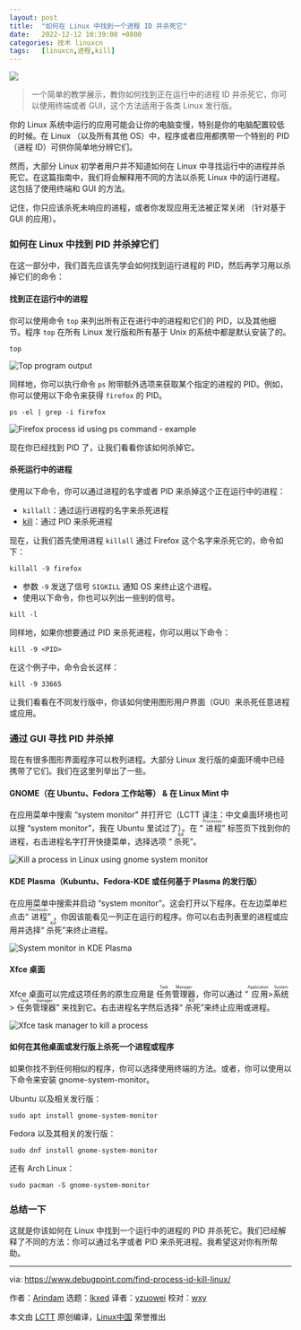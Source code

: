 ```yaml
---
layout: post
title:	"如何在 Linux 中找到一个进程 ID 并杀死它"
date:	2022-12-12 10:39:00 +0800 
categories:	技术 linuxcn 
tags:	[linuxcn,进程,kill]
---
```



![](/Asserts/Images/album/202212/12/103939c8tv41t8391v6886.jpg)



> 
> 一个简单的教学展示，教你如何找到正在运行中的进程 ID 并杀死它，你可以使用终端或者 GUI，这个方法适用于各类 Linux 发行版。
> 
> 
> 


你的 Linux 系统中运行的应用可能会让你的电脑变慢，特别是你的电脑配置较低的时候。在 Linux （以及所有其他 OS）中，程序或者应用都携带一个特别的 PID （进程 ID）可供你简单地分辨它们。


然而，大部分 Linux 初学者用户并不知道如何在 Linux 中寻找运行中的进程并杀死它。在这篇指南中，我们将会解释用不同的方法以杀死 Linux 中的运行进程。这包括了使用终端和 GUI 的方法。


记住，你只应该杀死未响应的进程，或者你发现应用无法被正常关闭 （针对基于 GUI 的应用）。


### 如何在 Linux 中找到 PID 并杀掉它们


在这一部分中，我们首先应该先学会如何找到运行进程的 PID，然后再学习用以杀掉它们的命令：


#### 找到正在运行中的进程


你可以使用命令 `top` 来列出所有正在进行中的进程和它们的 PID，以及其他细节。程序 `top` 在所有 Linux 发行版和所有基于 Unix 的系统中都是默认安装了的。



```
top

```

![Top program output](/Asserts/Images/album/202212/12/104037z5bu5ut4kncnhd3r.jpg)


同样地，你可以执行命令 `ps` 附带额外选项来获取某个指定的进程的 PID。例如，你可以使用以下命令来获得 `firefox` 的 PID。



```
ps -el | grep -i firefox

```

![Firefox process id using ps command - example](/Asserts/Images/album/202212/12/104043nmqm3xiqive9g49m.jpg)


现在你已经找到 PID 了，让我们看看你该如何杀掉它。


#### 杀死运行中的进程


使用以下命令，你可以通过进程的名字或者 PID 来杀掉这个正在运行中的进程：


* `killall`：通过运行进程的名字来杀死进程
* [kill](https://linux.die.net/man/1/kill)：通过 PID 来杀死进程


现在，让我们首先使用进程 `killall` 通过 Firefox 这个名字来杀死它的，命令如下：



```
killall -9 firefox

```

* 参数 `-9` 发送了信号 `SIGKILL` 通知 OS 来终止这个进程。
* 使用以下命令，你也可以列出一些别的信号。



```
kill -l

```

同样地，如果你想要通过 PID 来杀死进程，你可以用以下命令：



```
kill -9 <PID>

```

在这个例子中，命令会长这样：



```
kill -9 33665

```

让我们看看在不同发行版中，你该如何使用图形用户界面（GUI）来杀死任意进程或应用。


### 通过 GUI 寻找 PID 并杀掉


现在有很多图形界面程序可以枚列进程。大部分 Linux 发行版的桌面环境中已经携带了它们。我们在这里列举出了一些。


#### GNOME（在 Ubuntu、Fedora 工作站等） & 在 Linux Mint 中


在应用菜单中搜索 “system monitor” 并打开它（LCTT 译注：中文桌面环境也可以搜 “system monitor”，我在 Ubuntu 里试过了）。在 “<ruby> 进程 <rt>  Processes </rt></ruby>” 标签页下找到你的进程，右击进程名字打开快捷菜单，选择选项 “<ruby> 杀死 <rt>  Kill </rt></ruby>”。


![Kill a process in Linux using gnome system monitor](/Asserts/Images/album/202212/12/104051ispm8zphhkums276.jpg)


#### KDE Plasma（Kubuntu、Fedora-KDE 或任何基于 Plasma 的发行版）


在应用菜单中搜索并启动 “system monitor”。这会打开以下程序。在左边菜单栏点击“<ruby> 进程 <rt>  Processes </rt></ruby>” ，你因该能看见一列正在运行的程序。你可以右击列表里的进程或应用并选择“<ruby> 杀死 <rt>  Kill </rt></ruby>”来终止进程。


![System monitor in KDE Plasma](/Asserts/Images/album/202212/12/104058r5xbo3xkxk353xy1.jpg)


#### Xfce 桌面


Xfce 桌面可以完成这项任务的原生应用是 <ruby> 任务管理器 <rt>  Task Manager </rt></ruby>，你可以通过 “<ruby> 应用 <rt>  Application </rt></ruby> > <ruby> 系统 <rt>  System </rt></ruby> > <ruby> 任务管理器 <rt>  Task manager </rt></ruby>” 来找到它。右击进程名字然后选择“<ruby> 杀死 <rt>  Kill </rt></ruby>”来终止应用或进程。


![Xfce task manager to kill a process](/Asserts/Images/album/202212/12/104104izvdfqwvcadavjyi.jpg)


#### 如何在其他桌面或发行版上杀死一个进程或程序


如果你找不到任何相似的程序，你可以选择使用终端的方法。或者，你可以使用以下命令来安装 gnome-system-monitor。


Ubuntu 以及相关发行版：



```
sudo apt install gnome-system-monitor

```

Fedora 以及其相关的发行版：



```
sudo dnf install gnome-system-monitor

```

还有 Arch Linux：



```
sudo pacman -S gnome-system-monitor

```

### 总结一下


这就是你该如何在 Linux 中找到一个运行中的进程的 PID 并杀死它。我们已经解释了不同的方法：你可以通过名字或者 PID 来杀死进程。我希望这对你有所帮助。




---


via: <https://www.debugpoint.com/find-process-id-kill-linux/>


作者：[Arindam](https://www.debugpoint.com/author/admin1/) 选题：[lkxed](https://github.com/lkxed) 译者：[yzuowei](https://github.com/yzuowei) 校对：[wxy](https://github.com/wxy)


本文由 [LCTT](https://github.com/LCTT/TranslateProject) 原创编译，[Linux中国](https://linux.cn/) 荣誉推出
